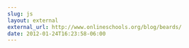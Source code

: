 ```yaml
---
slug: js
layout: external
external_url: http://www.onlineschools.org/blog/beards/
date: 2012-01-24T16:23:58-06:00
---
```

